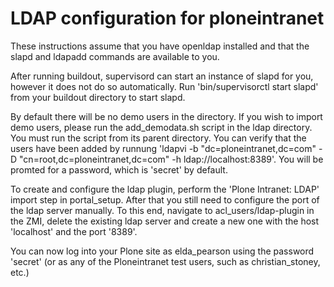 LDAP configuration for ploneintranet
====================================

These instructions assume that you have openldap installed and that the slapd and ldapadd commands are available to you.

After running buildout, supervisord can start an instance of slapd for you, however it does not do so automatically. Run 'bin/supervisorctl start slapd' from your buildout directory to start slapd.

By default there will be no demo users in the directory. If you wish to import demo users, please run the add_demodata.sh script in the ldap directory. You must run the script from its parent directory. You can verify that the users have been added by runnung 'ldapvi -b "dc=ploneintranet,dc=com" -D "cn=root,dc=ploneintranet,dc=com" -h ldap://localhost:8389'. You will be promted for a password, which is 'secret' by default.

To create and configure the ldap plugin, perform the 'Plone Intranet: LDAP' import step in portal_setup. After that you still need to configure the port of the ldap server manually. To this end, navigate to acl_users/ldap-plugin in the ZMI, delete the existing ldap server and create a new one with the host 'localhost' and the port '8389'.

You can now log into your Plone site as elda_pearson using the password 'secret' (or as any of the Ploneintranet test users, such as christian_stoney, etc.)
